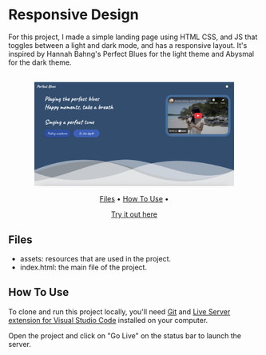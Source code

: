 # Responsive Design

For this project, I made a simple landing page using HTML CSS, and JS that toggles between a light and dark mode, and has a responsive layout. It's inspired by Hannah Bahng's Perfect Blues for the light theme and Abysmal for the dark theme.

<p align="center">
  <br>
  <img src="assets/images/homepage.png" alt="homepage" width="400">
  
  <br>
</p>

<p align="center" >
  <a href="#Files">Files</a> •
  <a href="#how-to-use">How To Use</a> • 
</p>

<p align="center" >
<a href="https://perfectblues.netlify.app/">Try it out here</a> 
</p>

## Files
- assets: resources that are used in the project.
- index.html: the main file of the project.


## How To Use

To clone and run this project locally, you'll need [Git](https://git-scm.com) and [Live Server extension for Visual Studio Code](https://marketplace.visualstudio.com/items?itemName=ritwickdey.LiveServer) installed on your computer. 

Open the project and click on "Go Live" on the status bar to launch the server.
